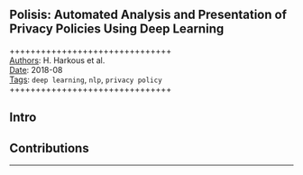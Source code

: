 ## Polisis: Automated Analysis and Presentation of Privacy Policies Using Deep Learning

+++++++++++++++++++++++++++++++  
<ins>Authors</ins>: H. Harkous et al.  
<ins>Date</ins>: 2018-08  
<ins>Tags</ins>: `deep learning`, `nlp`, `privacy policy`  
+++++++++++++++++++++++++++++++ 

## Intro



## Contributions


***

